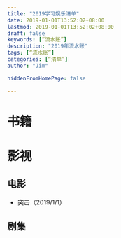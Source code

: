 ```yaml
---
title: "2019学习娱乐清单"
date: 2019-01-01T13:52:02+08:00
lastmod: 2019-01-01T13:52:02+08:00
draft: false
keywords: [“流水账”]
description: "2019年流水账"
tags: [“流水账”]
categories: [“清单”]
author: "Jim"

hiddenFromHomePage: false

---
```


# 书籍

# 影视
## 电影
- 突击（2019/1/1）
## 剧集
